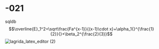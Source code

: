 # -021
sqldb
$$\overline{E}_1^2=\sqrt\frac{Fa^{x-1}}{(x-1)\cdot x}+\alpha_1{}^{\frac{1}{2}}{}+\beta_2^{\frac{2}{3}}$$
![lagrida_latex_editor (2)](https://user-images.githubusercontent.com/114642598/201014294-34426b8e-511a-46f8-b213-deb60823b18c.png)
